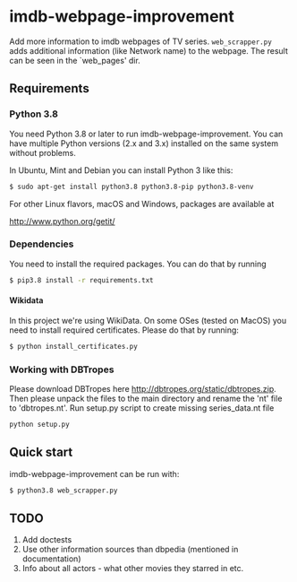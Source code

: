 # imdb-webpage-improvement

Add more information to imdb webpages of TV series.
`web_scrapper.py` adds additional information (like Network name) to the webpage. The result can be seen in the `web_pages' dir.

## Requirements

### Python 3.8
You need Python 3.8 or later to run imdb-webpage-improvement. You can have multiple Python versions (2.x and 3.x) installed on the same system without problems.

In Ubuntu, Mint and Debian you can install Python 3 like this:

```bash
$ sudo apt-get install python3.8 python3.8-pip python3.8-venv
```

For other Linux flavors, macOS and Windows, packages are available at

http://www.python.org/getit/

### Dependencies
You need to install the required packages. You can do that by running
```bash
$ pip3.8 install -r requirements.txt
```
#### Wikidata
In this project we're using WikiData. On some OSes (tested on MacOS) you need to install required certificates.
Please do that by running:
```bash
$ python install_certificates.py
``` 

### Working with DBTropes

Please download DBTropes here http://dbtropes.org/static/dbtropes.zip.
Then please unpack the files to the main directory and rename the 'nt' file to 'dbtropes.nt'.
Run setup.py script to create missing series_data.nt file 
```bash
python setup.py
```

## Quick start
imdb-webpage-improvement can be run with:
```bash
$ python3.8 web_scrapper.py
```


## TODO
1. Add doctests
2. Use other information sources than dbpedia (mentioned in documentation)
3. Info about all actors - what other movies they starred in etc.

